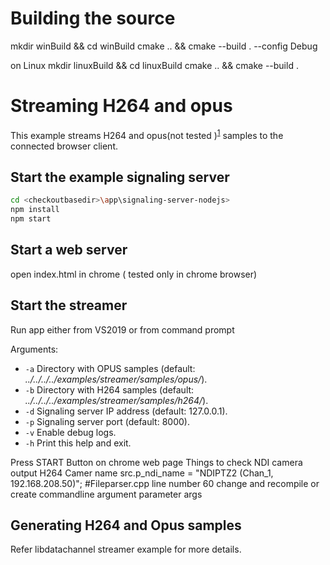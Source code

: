 # Building the source
mkdir winBuild && cd winBuild
cmake .. && cmake --build . --config Debug

on Linux
mkdir linuxBuild && cd linuxBuild
cmake .. && cmake --build .


# Streaming H264 and opus

This example streams H264 and opus(not tested )<sup id="a1">[1](#f1)</sup> samples to the connected browser client.

## Start the example signaling server

```sh
cd <checkoutbasedir>\app\signaling-server-nodejs>
npm install
npm start
```

## Start a web server

open index.html in chrome ( tested only in chrome browser)

## Start the streamer
Run app either from VS2019 or from command prompt

Arguments:

- `-a` Directory with OPUS samples (default: *../../../../examples/streamer/samples/opus/*).
- `-b` Directory with H264 samples (default: *../../../../examples/streamer/samples/h264/*).
- `-d` Signaling server IP address (default: 127.0.0.1).
- `-p` Signaling server port (default: 8000).
- `-v` Enable debug logs.
- `-h` Print this help and exit.


Press START Button on chrome web page
Things to check
NDI camera output H264
Camer name src.p_ndi_name = "NDIPTZ2 (Chan_1, 192.168.208.50)"; #Fileparser.cpp line number 60 change and recompile or create commandline argument parameter args

## Generating H264 and Opus samples
Refer libdatachannel streamer example for more details.